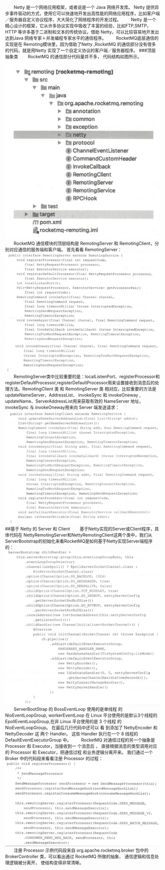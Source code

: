 &emsp;&emsp;Netty 是一个网络应用框架，或者说是一个 Java 网络开发库。 Netty 提供异步事件驱动的方式，使用它可以快速地开发出高性能的网络应用程序，比如客户端／服务器自定义协议程序，大大简化了网络程序的开发过程。
&emsp;&emsp;Netty 是一个精心设计的框架，它从许多协议实现中吸收了丰富的经验，比如FTP,SMTP， HTTP 等许多基于二进制和文本的传统协议。借助 Netty，可以比较容易地开发出达到Java 网络专家＋并发编程专家水平的通信程序。
&emsp;&emsp;RocketMQ底层通信的实现是在 Remoting模块里，因为借助了Netty ,RocketMQ 的通信部分没有很多的代码，就是用Netty 实现了一个自定义协议的客户端／服务器程序。
###顶层抽象类
&emsp;&emsp;RocketMQ 的通信部分代码量并不多， 代码结构如图所示。
![](/assets/5.jpg)
&emsp;&emsp;RocketMQ 通信模块的顶层结构是 RemotingServer 和 RemotingClient，分别对应通信的服务端和客户端。 首先看看 RemotingServer：
![](/assets/6.jpg)![](/assets/7.jpg)
&emsp;&emsp;RemotingServer类中比较重要的是：localListenPort、registerProcessor和registerDefaultProcessor,registerDefaultProcessor用来设置接收到消息后的处理方法。RemotingClient 类 和 RemotingServer 类 相对应，比较重要的方法是updateNameServer、AddressList、 invokeSync 和 invokeOneway , updateName、ServerAddressList用来获取有效的 NameServer 地址， invokeSync 与 invokeOneway用来向 Server 端发送请求：
![](/assets/QQ截图20190503153409.jpg)
##基于 Netty 的 Server 和 Client
&emsp;&emsp;基于Netty实现的Server或Client程序，具体代码在 NettyRemotingServer和NettyRemotingClient这两个类中，我们从ServerBootstrap的初始化来看RocketMQ是如何基于Netty实现Server端程序的：
![](/assets/QQ截图20190503153454.jpg)
&emsp;&emsp;ServerBootStrap 的 BossEventLoop 使用的是单线程 的 NioEventLoopGroup,
workerEventLoop 在 Linux 平台使用的是默认3个线程的EpollEventLoopGroup,在非 Linux 平台使用的是 3 个线程 的 NioEventLoopGroup。 在最后几行代码中还可以 看 到添加了 NettyEncoder 和 NettyDecoder 这 两个 Handler。 这些 Handler 执行在一个 8 线程的DefaultEventExecutorGroup 中。
&emsp;&emsp;RocketMQ 对通信过程的另一个抽象是 Processor 和 Executor，当接收到一 个消息后 ， 直接根据消息的类型调用对应的 Processor 和 Executor，把通信过程 和业务逻辑分离开来。 我们通过一个 Broker 中的代码段来看看注册 Processor 的过程：
![](/assets/QQ截图20190503153600.jpg)
&emsp;&emsp;注册 Processor 示例代码段来自 org.apache.rocketmq.broker 包中的 BrokerController 类，可以看出通过 RocketMQ 所做的抽象、 通信逻辑和信息处 理逻辑被分离开， 使结构变得非常清晰。
